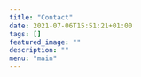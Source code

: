 ```yaml
---
title: "Contact"
date: 2021-07-06T15:51:21+01:00
tags: []
featured_image: ""
description: ""
menu: "main"
---
```

